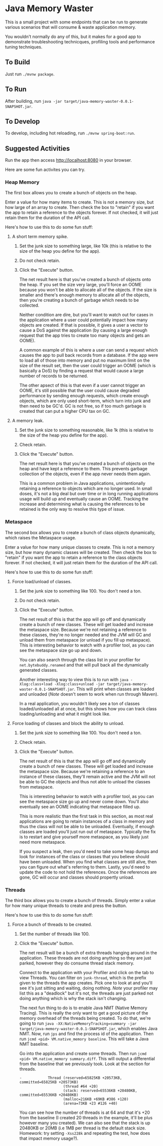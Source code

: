 # Java Memory Waster

This is a small project with some endpoints that can be run to generate various scenarios that will consume & waste application memory.

You wouldn't normally do any of this, but it makes for a good app to demonstrate troubleshooting technicques, profiling tools and performance tuning techniques.

## To Build

Just run `./mvnw package`.

## To Run

After building, run `java -jar target/java-memory-waster-0.0.1-SNAPSHOT.jar`.

## To Develop

To develop, including hot reloading, run `./mvnw spring-boot:run`.

## Suggested Activities

Run the app then access [http://localhost:8080](http://localhost:8080) in your browser.

Here are some fun activites you can try.

### Heap Memory

The first box allows you to create a bunch of objects on the heap. 

Enter a value for how many items to create. This is not a memory size, but how large of an array to create. Then check the box to "retain" if you want the app to retain a reference to the objects forever. If not checked, it will just retain them for the duration of the API call.

Here's how to use this to do some fun stuff:

1. A short term memory spike.
    1. Set the junk size to something large, like 10k (this is relative to the size of the heap you define for the app).
    2. Do not check retain.
    3. Click the "Execute" button.

        The net result here is that you've created a bunch of objects onto the heap. If you set the size very large, you'll force an OOME because you won't be able to allocate all of the objects. If the size is smaller and there's enough memory to allocate all of the objects, then you're creating a bunch of garbage which needs to be collected.

        Neither condition are dire, but you'll want to watch out for cases in the application where a user could potentially impact how many objects are created. If that is possible, it gives a user a vector to cause a DoS against the application (by causing a large enough request that the app tries to create too many objects and gets an OOME). 
    
        A common example of this is where a user can send a request which causes the app to pull back records from a database. If the app were to load all of those into memory and put no maximum limit on the size of the result set, then the user could trigger an OOME (which is basically a DoS) by finding a request that would cause a large number of records to be returned.

        The other apsect of this is that even if a user cannot trigger an OOME, it's still possible that the user could cause degraded performance by sending enough requests, which create enough objects, which are only used short-term, which turn into junk and then need to be GC'd. GC is not free, so if too much garbage is created that can put a higher CPU tax on GC.

2. A memory leak.
    1. Set the junk size to something reasonable, like 1k (this is relative to the size of the heap you define for the app).
    2. Check retain.
    3. Click the "Execute" button.

        The net result here is that you've created a bunch of objects on the heap and have kept a reference to them. This prevents garbage collection of the objects, even if the app never needs them again.

        This is a common problem in Java applications, unintentionally retaining a reference to objects which are no longer used. In small doses, it's not a big deal but over time or in long running applications usage will build up and eventually cause an OOME. Tracking the increase and determining what is causing the references to be retained is the only way to resolve this type of issue.

### Metaspace

The second box allows you to create a bunch of class objects dynamically, which raises the Metaspace usage. 

Enter a value for how many unique classes to create. This is not a memory size, but how many dynamic classes will be created. Then check the box to "retain" if you want the app to retain a reference to the class objects forever. If not checked, it will just retain them for the duration of the API call.

Here's how to use this to do some fun stuff:

1. Force load/unload of classes.
    1. Set the junk size to something like 100. You don't need a ton.
    2. Do not check retain.
    3. Click the "Execute" button.

        The net result of this is that the app will go off and dynamically create a bunch of new classes. These will get loaded and increase the metaspace size. Because we're not retaining a reference to these classes, they're no longer needed and the JVM will GC and unload them from metaspace (or unload if you fill up metaspace). This is interesting behavior to watch with a profiler tool, as you can see the metaspace size go up and down. 
    
        You can also search through the class list in your profiler for `net.bytebuddy.renamed` and that will pull back all the dynamically generated classes.

        Another interesting way to view this is to run with `java -Xlog:class+load -Xlog:class+unload -jar target/java-memory-waster-0.0.1-SNAPSHOT.jar`. This will print when classes are loaded and unloaded (*Note* doesn't seem to work when run through Maven).

        In a real application, you wouldn't likely see a ton of classes loaded/unloaded all at once, but this shows how you can track class loading/unloading and what it might look like.

2. Force loading of classes and block the ability to unload.
    1. Set the junk size to something like 100. You don't need a ton.
    2. Check retain.
    3. Click the "Execute" button.
  
        The net result of this is that the app will go off and dynamically create a bunch of new classes. These will get loaded and increase the metaspace size. Because we're retaining a reference to an instance of these classes, they'll remain active and the JVM will not be able to GC the objects and thus not able to unload the classes from metaspace. 
  
        This is interesting behavior to watch with a profiler tool, as you can see the metaspace size go up and never come down. You'll also eventually see an OOME indicating that metaspace filled up.

        This is more realistic than the first task in this section, as most real applications are going to retain instances of a class in memory and thus the class will not be able to be unloaded. Eventually, if enough classes are loaded you'll just run out of metaspace. Typically the fix is to restart and give yourself more metaspace, as you likely just need more metaspace. 
  
        If you suspect a leak, then you'd need to take some heap dumps and look for instances of the class or classes that you believe should have been unloaded. When you find what classes are still alive, then you can figure out what's referring to them. Lastly, you'd need to update the code to not hold the references. Once the references are gone, GC will occur and classes should propertly unload.

### Threads

The third box allows you to create a bunch of threads. Simply enter a value for how many unique threads to create and press the button.

Here's how to use this to do some fun stuff:

1. Force a bunch of threads to be created.
    1. Set the number of threads like 100.
    2. Click the "Execute" button.

        The net result will be a bunch of extra threads hanging around in the application. These threads are not doing anything so they are just parked, however they do consume thread stack memory.

        Connect to the application with your Profiler and click on the tab to view Threads. You can filter on `junk-thread`, which is the prefix given to the threads the app creates. Pick one to look at and you'll see it's just sitting and waiting, doing nothing. *Note* your profiler may list this as a "deadlock" but it's not, the threads are just parked not doing anything which is why the stack isn't changing.

        The next fun thing to do is to enable Java NMT (Native Memory Tracing). This is really the only want to get a good picture of the memory overhead of the threads being created. To do that, we're going to run `java -XX:NativeMemoryTracking=summary -jar target/java-memory-waster-0.0.1-SNAPSHOT.jar`, which enables Java NMT. Now, run `jps` and find the process id of the application. Then run `jcmd <pid> VM.native_memory baseline`. This will take a Java NMT baseline.
        
        Go into the application and create some threads. Then run `jcmd <pid> VM.native_memory summary.diff`. This will output a differential from the baseline that we previously took. Look at the section for threads.

        ```
        -            Thread (reserved=65825KB +20573KB, committed=65825KB +20573KB)
                            (thread #64 +20)
                            (stack: reserved=65536KB +20480KB, committed=65536KB +20480KB)
                            (malloc=216KB +69KB #386 +120)
                            (arena=73KB +23 #126 +40)
        ```

        You can see how the number of threads is at 64 and that it's +20 from the baseline (I created 20 threads in the example, it'll be plus however many you created). We can also see that the stack is up 20480KB or 20MB (i.e 1MB per thread is the default stack size. Homework: try setting `-Xss228k` and repeating the test, how does that impact memory usage?).


